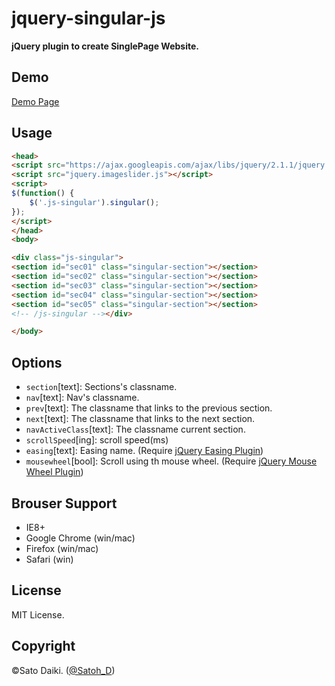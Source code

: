 jquery-singular-js
==================

__jQuery plugin to create SinglePage Website.__

## Demo

[Demo Page](https://dl.dropboxusercontent.com/u/21601359/140522_singularjs/index.html)

## Usage

```html
<head>
<script src="https://ajax.googleapis.com/ajax/libs/jquery/2.1.1/jquery.min.js"></script>
<script src="jquery.imageslider.js"></script>
<script>
$(function() {
	$('.js-singular').singular();
});
</script>
</head>
<body>

<div class="js-singular">
<section id="sec01" class="singular-section"></section>
<section id="sec02" class="singular-section"></section>
<section id="sec03" class="singular-section"></section>
<section id="sec04" class="singular-section"></section>
<section id="sec05" class="singular-section"></section>
<!-- /js-singular --></div>

</body>
```

## Options

- `section`[text]: Sections's classname.
- `nav`[text]: Nav's classname.
- `prev`[text]: The classname that links to the previous section.
- `next`[text]: The classname that links to the next section.
- `navActiveClass`[text]: The classname current section.
- `scrollSpeed`[ing]: scroll speed(ms)
- `easing`[text]: Easing name. (Require [jQuery Easing Plugin](http://gsgd.co.uk/sandbox/jquery/easing/))
- `mousewheel`[bool]: Scroll using th mouse wheel. (Require [jQuery Mouse Wheel Plugin](https://github.com/brandonaaron/jquery-mousewheel))

## Brouser Support

- IE8+
- Google Chrome (win/mac)
- Firefox (win/mac)
- Safari (win)

## License

MIT License.

## Copyright

©Sato Daiki. ([@Satoh_D](https://twitter.com/Satoh_D))
